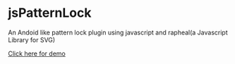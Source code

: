 jsPatternLock
=============

An Andoid like pattern lock plugin using javascript and rapheal(a Javascript Library for SVG)


<a href="jsfiddle.net/ajai/TbuE6/" target="_blank">Click here for demo</a>
